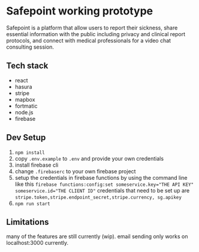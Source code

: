 # Safepoint working prototype

Safepoint is a platform that allow users to report their sickness, share essential information with the public including privacy and clinical report protocols, and connect with medical professionals for a video chat consulting session.

## Tech stack

- react
- hasura
- stripe
- mapbox
- fortmatic
- node.js
- firebase

## Dev Setup

1. `npm install`
2. copy `.env.example` to `.env` and provide your own credentials
3. install firebase cli
4. change `.firebaserc` to your own firebase project
5. setup the credentials in firebase functions by using the command line like this `firebase functions:config:set someservice.key="THE API KEY" someservice.id="THE CLIENT ID"` credentials that need to be set up are `stripe.token,stripe.endpoint_secret,stripe.currency, sg.apikey`
6. `npm run start`

## Limitations

many of the features are still currently (wip). email sending only works on localhost:3000 currently.
